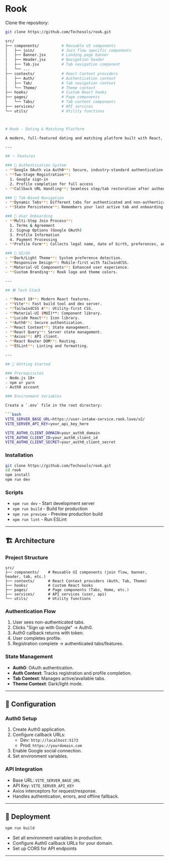 # Rook

Clone the repository:

````bash
git clone https://github.com/Techosols/rook.git

src/
├── components/          # Reusable UI components
│   ├── join/            # Join flow specific components
│   ├── Banner.jsx       # Landing page banner
│   ├── Header.jsx       # Navigation header
│   ├── Tab.jsx          # Tab navigation component
│   └── ...
├── contexts/            # React Context providers
│   ├── Auth/            # Authentication context
│   ├── Tab/             # Tab navigation context
│   └── Theme/           # Theme context
├── hooks/               # Custom React hooks
├── pages/               # Page components
│   └── Tabs/            # Tab content components
├── services/            # API services
└── utils/               # Utility functions



# Rook - Dating & Matching Platform

A modern, full-featured dating and matching platform built with React, Vite, and Auth0. Rook offers a secure, multi-step onboarding process, dynamic tab-based navigation, and a beautiful, responsive UI.

---

## ✨ Features

### 🔐 Authentication System
- **Google OAuth via Auth0**: Secure, industry-standard authentication.
- **Two-Stage Registration**:
  1. Google sign-in
  2. Profile completion for full access
- **Callback URL Handling**: Seamless step/tab restoration after authentication.

### 📱 Tab-Based Navigation
- **Dynamic Tabs**: Different tabs for authenticated and non-authenticated users.
- **State Persistence**: Remembers your last active tab and onboarding step.

### 👤 User Onboarding
- **Multi-Step Join Process**:
  1. Terms & Agreement
  2. Signup Options (Google OAuth)
  3. Profile Information
  4. Payment Processing
- **Profile Form**: Collects legal name, date of birth, preferences, and matching criteria.

### 🎨 UI/UX
- **Dark/Light Theme**: System preference detection.
- **Responsive Design**: Mobile-first with TailwindCSS.
- **Material-UI Components**: Enhanced user experience.
- **Custom Branding**: Rook logo and theme colors.

---

## 🛠️ Tech Stack

- **React 19**: Modern React features.
- **Vite**: Fast build tool and dev server.
- **TailwindCSS 4**: Utility-first CSS.
- **Material-UI (MUI)**: Component library.
- **Lucide React**: Icon library.
- **Auth0**: Secure authentication.
- **React Context**: State management.
- **React Query**: Server state management.
- **Axios**: API client.
- **React Router DOM**: Routing.
- **ESLint**: Linting and formatting.

---

## 🚀 Getting Started

### Prerequisites
- Node.js 18+
- npm or yarn
- Auth0 account

### Environment Variables

Create a `.env` file in the root directory:

```bash
VITE_SERVER_BASE_URL=https://user-intake-service.rook.love/v2/
VITE_SERVER_API_KEY=your_api_key_here

VITE_AUTH0_CLIENT_DOMAIN=your_auth0_domain
VITE_AUTH0_CLIENT_ID=your_auth0_client_id
VITE_AUTH0_CLIENT_SECRET=your_auth0_client_secret
````

### Installation

```bash
git clone https://github.com/Techosols/rook.git
cd rook
npm install
npm run dev
```

### Scripts

- `npm run dev` - Start development server
- `npm run build` - Build for production
- `npm run preview` - Preview production build
- `npm run lint` - Run ESLint

---

## 🏗️ Architecture

### Project Structure

```
src/
├── components/    # Reusable UI components (join flow, banner, header, tab, etc.)
├── contexts/      # React Context providers (Auth, Tab, Theme)
├── hooks/         # Custom React hooks
├── pages/         # Page components (Tabs, Home, etc.)
├── services/      # API services (user, api)
└── utils/         # Utility functions
```

### Authentication Flow

1. User sees non-authenticated tabs.
2. Clicks "Sign up with Google" → Auth0.
3. Auth0 callback returns with token.
4. User completes profile.
5. Registration complete → authenticated tabs/features.

### State Management

- **Auth0**: OAuth authentication.
- **Auth Context**: Tracks registration and profile completion.
- **Tab Context**: Manages active/available tabs.
- **Theme Context**: Dark/light mode.

---

## 🔧 Configuration

### Auth0 Setup

1. Create Auth0 application.
2. Configure callback URLs:
   - Dev: `http://localhost:5173`
   - Prod: `https://yourdomain.com`
3. Enable Google social connection.
4. Set environment variables.

### API Integration

- Base URL: `VITE_SERVER_BASE_URL`
- API Key: `VITE_SERVER_API_KEY`
- Axios interceptors for request/response.
- Handles authentication, errors, and offline fallback.

---

## 🚢 Deployment

```bash
npm run build
```

- Set all environment variables in production.
- Configure Auth0 callback URLs for your domain.
- Set up CORS for API endpoints

---
